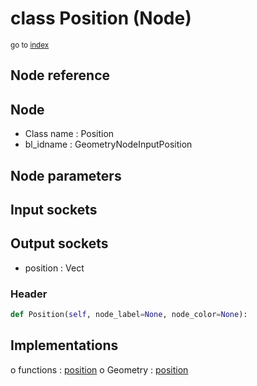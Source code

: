 # class Position (Node)

<sub>go to [index](/docs/index.md)</sub>

## Node reference

Node
----
 - Class name : Position
 - bl_idname : GeometryNodeInputPosition

Node parameters
---------------

Input sockets
-------------

Output sockets
--------------
 - position : Vect

### Header

``` python
def Position(self, node_label=None, node_color=None):
```

## Implementations

o functions : [position](#position)
o Geometry : [position](#position) 

